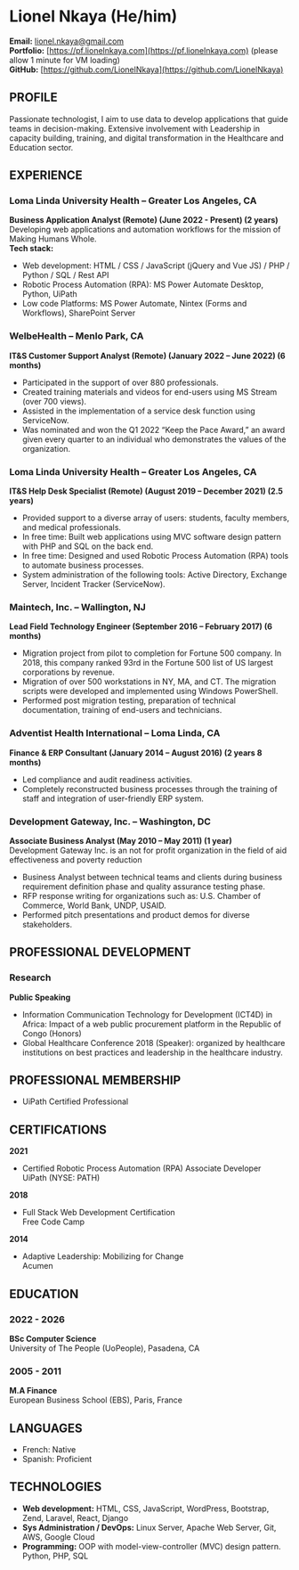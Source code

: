 # Lionel Nkaya (He/him)
**Email:** lionel.nkaya@gmail.com  
**Portfolio:** [https://pf.lionelnkaya.com](https://pf.lionelnkaya.com) (please allow 1 minute for VM loading)  
**GitHub:** [https://github.com/LionelNkaya](https://github.com/LionelNkaya)

## PROFILE
Passionate technologist, I aim to use data to develop applications that guide teams in decision-making. Extensive involvement with Leadership in capacity building, training, and digital transformation in the Healthcare and Education sector.

## EXPERIENCE

### Loma Linda University Health – Greater Los Angeles, CA
**Business Application Analyst (Remote) (June 2022 - Present) (2 years)**  
Developing web applications and automation workflows for the mission of Making Humans Whole.  
**Tech stack:**
- Web development: HTML / CSS / JavaScript (jQuery and Vue JS) / PHP / Python / SQL / Rest API
- Robotic Process Automation (RPA): MS Power Automate Desktop, Python, UiPath
- Low code Platforms: MS Power Automate, Nintex (Forms and Workflows), SharePoint Server

### WelbeHealth – Menlo Park, CA
**IT&S Customer Support Analyst (Remote) (January 2022 – June 2022) (6 months)**
- Participated in the support of over 880 professionals.
- Created training materials and videos for end-users using MS Stream (over 700 views).
- Assisted in the implementation of a service desk function using ServiceNow.
- Was nominated and won the Q1 2022 “Keep the Pace Award,” an award given every quarter to an individual who demonstrates the values of the organization.

### Loma Linda University Health – Greater Los Angeles, CA
**IT&S Help Desk Specialist (Remote) (August 2019 – December 2021) (2.5 years)**
- Provided support to a diverse array of users: students, faculty members, and medical professionals.
- In free time: Built web applications using MVC software design pattern with PHP and SQL on the back end.
- In free time: Designed and used Robotic Process Automation (RPA) tools to automate business processes.
- System administration of the following tools: Active Directory, Exchange Server, Incident Tracker (ServiceNow).

### Maintech, Inc. – Wallington, NJ
**Lead Field Technology Engineer (September 2016 – February 2017) (6 months)**
- Migration project from pilot to completion for Fortune 500 company. In 2018, this company ranked 93rd in the Fortune 500 list of US largest corporations by revenue.
- Migration of over 500 workstations in NY, MA, and CT. The migration scripts were developed and implemented using Windows PowerShell.
- Performed post migration testing, preparation of technical documentation, training of end-users and technicians.

### Adventist Health International – Loma Linda, CA
**Finance & ERP Consultant (January 2014 – August 2016) (2 years 8 months)**
- Led compliance and audit readiness activities.
- Completely reconstructed business processes through the training of staff and integration of user-friendly ERP system.

### Development Gateway, Inc. – Washington, DC
**Associate Business Analyst (May 2010 – May 2011) (1 year)**  
Development Gateway Inc. is an not for profit organization in the field of aid effectiveness and poverty reduction
- Business Analyst between technical teams and clients during business requirement definition phase and quality assurance testing phase.
- RFP response writing for organizations such as: U.S. Chamber of Commerce, World Bank, UNDP, USAID.
- Performed pitch presentations and product demos for diverse stakeholders.

## PROFESSIONAL DEVELOPMENT

### Research
**Public Speaking**
- Information Communication Technology for Development (ICT4D) in Africa: Impact of a web public procurement platform in the Republic of Congo (Honors)
- Global Healthcare Conference 2018 (Speaker): organized by healthcare institutions on best practices and leadership in the healthcare industry.

## PROFESSIONAL MEMBERSHIP
- UiPath Certified Professional

## CERTIFICATIONS
**2021**
- Certified Robotic Process Automation (RPA) Associate Developer  
  UiPath (NYSE: PATH)

**2018**
- Full Stack Web Development Certification  
  Free Code Camp

**2014**
- Adaptive Leadership: Mobilizing for Change  
  Acumen

## EDUCATION

### 2022 - 2026
**BSc Computer Science**  
University of The People (UoPeople), Pasadena, CA

### 2005 - 2011
**M.A Finance**  
European Business School (EBS), Paris, France

## LANGUAGES
- French: Native
- Spanish: Proficient

## TECHNOLOGIES
- **Web development:** HTML, CSS, JavaScript, WordPress, Bootstrap, Zend, Laravel, React, Django
- **Sys Administration / DevOps:** Linux Server, Apache Web Server, Git, AWS, Google Cloud
- **Programming:** OOP with model-view-controller (MVC) design pattern. Python, PHP, SQL
